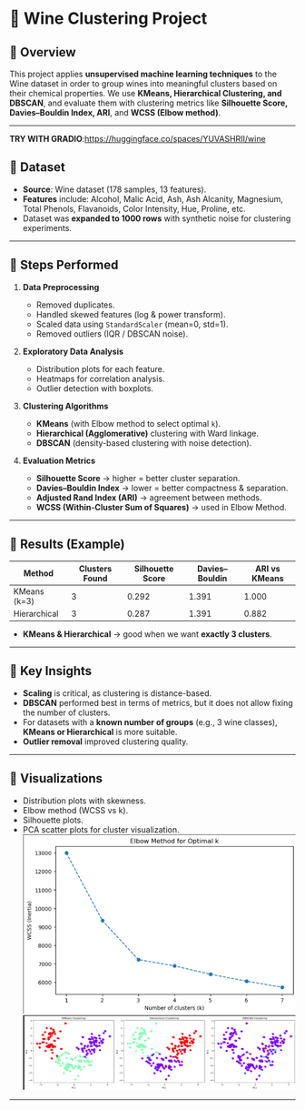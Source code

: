 # 📌 Wine Clustering Project

## 🔹 Overview

This project applies **unsupervised machine learning techniques** to the Wine dataset in order to group wines into meaningful clusters based on their chemical properties.
We use **KMeans, Hierarchical Clustering, and DBSCAN**, and evaluate them with clustering metrics like **Silhouette Score, Davies–Bouldin Index, ARI**, and **WCSS (Elbow method)**.

---
**TRY WITH GRADIO**:https://huggingface.co/spaces/YUVASHRII/wine
## 🔹 Dataset

* **Source**: Wine dataset (178 samples, 13 features).
* **Features** include: Alcohol, Malic Acid, Ash, Ash Alcanity, Magnesium, Total Phenols, Flavanoids, Color Intensity, Hue, Proline, etc.
* Dataset was **expanded to 1000 rows** with synthetic noise for clustering experiments.

---

## 🔹 Steps Performed

1. **Data Preprocessing**

   * Removed duplicates.
   * Handled skewed features (log & power transform).
   * Scaled data using `StandardScaler` (mean=0, std=1).
   * Removed outliers (IQR / DBSCAN noise).

2. **Exploratory Data Analysis**

   * Distribution plots for each feature.
   * Heatmaps for correlation analysis.
   * Outlier detection with boxplots.

3. **Clustering Algorithms**

   * **KMeans** (with Elbow method to select optimal `k`).
   * **Hierarchical (Agglomerative)** clustering with Ward linkage.
   * **DBSCAN** (density-based clustering with noise detection).

4. **Evaluation Metrics**

   * **Silhouette Score** → higher = better cluster separation.
   * **Davies–Bouldin Index** → lower = better compactness & separation.
   * **Adjusted Rand Index (ARI)** → agreement between methods.
   * **WCSS (Within-Cluster Sum of Squares)** → used in Elbow Method.

---

## 🔹 Results (Example)

| Method       | Clusters Found | Silhouette Score | Davies–Bouldin | ARI vs KMeans |
| ------------ | -------------- | ---------------- | -------------- | ------------- |
| KMeans (k=3) | 3              | 0.292            | 1.391          | 1.000         |
| Hierarchical | 3              | 0.287            | 1.391          | 0.882         |

* **KMeans & Hierarchical** → good when we want **exactly 3 clusters**.

---

## 🔹 Key Insights

* **Scaling** is critical, as clustering is distance-based.
* **DBSCAN** performed best in terms of metrics, but it does not allow fixing the number of clusters.
* For datasets with a **known number of groups** (e.g., 3 wine classes), **KMeans or Hierarchical** is more suitable.
* **Outlier removal** improved clustering quality.

---



## 🔹 Visualizations

* Distribution plots with skewness.
* Elbow method (WCSS vs k).
* Silhouette plots.
* PCA scatter plots for cluster visualization.
![alt text](image.png)
![alt text](image-1.png)
---

